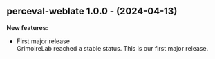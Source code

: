 ## perceval-weblate 1.0.0 - (2024-04-13)

**New features:**

 * First major release\
   GrimoireLab reached a stable status. This is our first major release.

